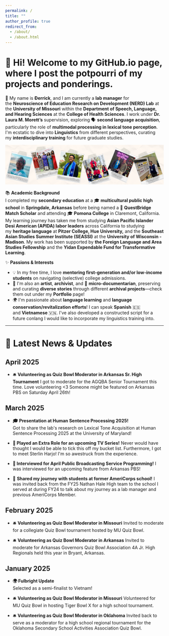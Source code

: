 ```yaml
---
permalink: /
title: ""
author_profile: true
redirect_from: 
  - /about/
  - /about.html
---
```


# 👋 **Hi!** Welcome to my GitHub.io page, where I post the **potpourri** of my projects and ponderings.

🧠 My name is **Đerrick**, and I am currently a **lab manager** for the **Neuroscience of Education Research on Development (NERD) Lab** at the **University of Missouri** within the **Department of Speech, Language, and Hearing Sciences** at the **College of Health Sciences**. I work under **Dr. Laura M. Morett’s** supervision, exploring 🗣️ **second language acquisition**, particularly the role of **multimodal processing in lexical tone perception**. I'm ecstatic to dive into **Linguistics** from different perspectives, curating my **interdisciplinary training** for future graduate studies.

![Image](/images/About_Timeline.png)

📚 **Academic Background**  
I completed my **secondary education** at a 🎓 **multicultural public high school** in **Springdale, Arkansas** before being named a 🏅 **QuestBridge Match Scholar** and attending 🎓 **Pomona College** in Claremont, California. My learning journey has taken me from studying **Asian Pacific Islander Desi American (APIDA) labor leaders** across California to studying my **heritage language** at **Pitzer College, Hue University,** and the **Southeast Asian Studies Summer Institute (SEASSI)** at the **University of Wisconsin - Madison**. My work has been supported by **the Foreign Language and Area Studies Fellowship** and the **Yidan Expendable Fund for Transformative Learning**.

✨ **Passions & Interests**  
- 💡 In my free time, I love **mentoring first-generation and/or low-income students** on navigating (selective) college admissions.  
- 📜 I'm also an **artist**, **archivist**, and 🎥 **micro-documentarian**, preserving and curating **diverse stories** through different **archival projects**—check them out under my **Portfolio** page!  
- 🌍 I'm passionate about **language learning** and **language conservation/revitalization efforts**! I can speak **Spanish** 🇪🇸 and **Vietnamese** 🇻🇳. I've also developed a constructed script for a future conlang I would like to incorporate my linguistics training into.

---

# 📰 Latest News & Updates

## April 2025
- 🛎️ **Volunteering as Quiz Bowl Moderator in Arkansas Sr. High Tournament**
  I got to moderate for the AGQBA Senior Tournament this time. Love volunteering <3 Someone might be featured on Arkansas PBS on Saturday April 26th!

## March 2025
- **🎓 Presentation at Human Sentence Processing 2025!**  
  Got to share the lab's research on Lexical Tone Acquisition at Human Sentence Processing 2025 at the University of Maryland!

- **🎥 Played an Extra Role for an upcoming TV Series!**
  Never would have thought I would be able to tick this off my bucket list. Furthermore, I got to meet Sterlin Harjo! I'm so awestruck from the experience.

- **🎥 Interviewed for April Public Broadcasting Service Programming!**
  I was interviewed for an upcoming feature from Arkansas PBS!

- 🤝 **Shared my journey with students at former AmeriCorps school!**
  I was invited back from the FY25 Nathan Hale High team to the school I served at during FY24 to talk about my journey as a lab manager and previous AmeriCorps Member.

## February 2025
- 🛎️ **Volunteering as Quiz Bowl Moderator in Missouri**
  Invited to moderate for a collegiate Quiz Bowl tournament hosted by MU Quiz Bowl.

- 🛎️ **Volunteering as Quiz Bowl Moderator in Arkansas**
  Invited to moderate for Arkansas Governors Quiz Bowl Association 4A Jr. High Regionals held this year in Bryant, Arkansas.

## January 2025
- **🌍 Fulbright Update**  
  Selected as a semi-finalist to Vietnam!

- 🛎️ **Volunteering as Quiz Bowl Moderator in Missouri**
  Volunteered for MU Quiz Bowl in hosting Tiger Bowl X for a high school tournament.

- 🛎️ **Volunteering as Quiz Bowl Moderator in Oklahoma**
  Invited back to serve as a moderator for a high school regional tournament for the Oklahoma Secondary School Activities Association Quiz Bowl.
